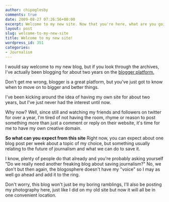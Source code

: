 ```yaml
---
author: chipoglesby
comments: true
date: 2009-08-27 07:26:56+00:00
excerpt: Welcome to my new site. Now that you're here, what are you going to do?
layout: post
slug: welcome-to-my-new-site
title: Welcome to my new site!
wordpress_id: 351
categories:
- Journalism
---
```


I would say welcome to my new blog, but if you look through the archives, I've actually been blogging for about two years on the [blogger platform.](http://chipoglesby.blogspot.com)

Don't get me wrong, blogger is a great platform, but you've just got to know when to move on to bigger and better things.

I've been kicking around the idea of having my own site for about two years, but I've just never had the interest until now.

Why now? Well, since still and watching my friends and followers on twitter for over a year, I'm tired of not having the room, rhyme or reason to post something more than just a comment or reply on their website, it's time for me to have my own creative domain.

**So what can you expect from this site**
Right now, you can expect about one blog post per week about a topic of my choice, but something usually relating to the future of journalism and what we can do to save it.

I know, plenty of people do that already and you're probably asking yourself "Do we really need another freaking blog about saving journalism?" No, we don't but then again, the blogosphere doesn't have my "voice" so I may as well go ahead and add it to the ring.

Don't worry, this blog won't just be my boring ramblings, I'll also be posting my photography here, just like I did on my old site but now it will all be in one convenient location.
